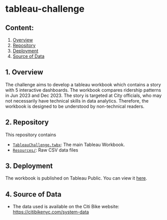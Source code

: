 # tableau-challenge

## Content:
1. [Overview](#1-overview)
2. [Repository](#2-repository)
3. [Deployment](#3-deployment)
4. [Source of Data](#4-source-of-data)

## 1. Overview
The challenge aims to develop a tableau workbook which contains a story with 5 interactive dashboards. The workbook compares ridership patterns in Jun 2023 and Dec 2023. The story is targeted at City officials, who may not necessarily have technical skills in data analytics. Therefore, the workbook is designed to be understood by non-technical readers.


## 2. Repository
This repository contains
- [`TableauChallenge.twbx`](TableauChallenge.twbx): The main Tableau Workbook.
- [`Resources/`](Resources/): Raw CSV data files


## 3. Deployment
The workbook is published on Tableau Public. You can view it [here](https://public.tableau.com/app/profile/bernard.tse2794/viz/TableauChallenge_17129597717470/Story).


## 4. Source of Data
- The data used is available on the Citi Bike website: https://citibikenyc.com/system-data
